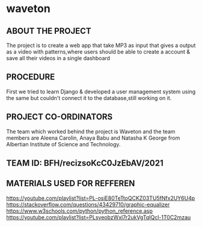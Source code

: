 # waveton

## ABOUT THE PROJECT
The project is to create a web app that take MP3 as input  that gives a output as a video with patterns,where users should be able to create a account & save all  their videos in a single dashboard

## PROCEDURE
First we tried to learn Django & developed a user management system using the same but couldn't connect it to the database,still working on it.

## PROJECT CO-ORDINATORS
The team which worked behind the project is Waveton and the team members are Aleena Carolin, Anaya Babu and Natasha K George from Albertian Institute of Science and  Technology.

## TEAM ID:  BFH/recizsoKcC0JzEbAV/2021

## MATERIALS USED FOR REFFEREN
https://youtube.com/playlist?list=PL-osiE80TeTtoQCKZ03TU5fNfx2UY6U4p
https://stackoverflow.com/questions/43429710/graphic-equalizer
https://www.w3schools.com/python/python_reference.asp
https://youtube.com/playlist?list=PLsyeobzWxl7r2ukVgTqIQcl-1T0C2mzau
